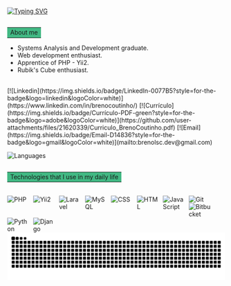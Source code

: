 ###
[![Typing SVG](https://readme-typing-svg.herokuapp.com/?color=41B883&size=35&center=true&vCenter=true&width=1000&lines=HI+👋,+WELCOME+TO+MY+PROFILE!+:%29)](https://git.io/typing-svg) 

##
<table>
  <tr>
    <td style="background-color: #41B883;">About me</td>
  </tr>
</table>

- Systems Analysis and Development graduate.
- Web development enthusiast.
- Apprentice of PHP - Yii2.  
- Rubik's Cube enthusiast.

</br>
[![Linkedin](https://img.shields.io/badge/LinkedIn-0077B5?style=for-the-badge&logo=linkedin&logoColor=white)](https://www.linkedin.com/in/brenocoutinho/)
[![Currículo](https://img.shields.io/badge/Currículo-PDF-green?style=for-the-badge&logo=adobe&logoColor=white)](https://github.com/user-attachments/files/21620339/Curriculo_BrenoCoutinho.pdf)
[![Email](https://img.shields.io/badge/Email-D14836?style=for-the-badge&logo=gmail&logoColor=white)](mailto:brenolsc.dev@gmail.com)
<br>

![Languages](https://github-readme-stats.vercel.app/api/top-langs/?username=brenolsc&layout=compact&show_icons=true&hide_border=false&theme=vue-dark&langs_count=5&cache_seconds=3600)

##
<table>
  <tr>
    <td style="background-color: #41B883;"> Technologies that I use in my daily life</td>
  </tr>
</table>

<div style="display: inline_block"><br/>
  <img align="left" title="PHP" alt="PHP" width="50px" style="padding-right:10px;" src="https://cdn.jsdelivr.net/gh/devicons/devicon/icons/php/php-original.svg" />
  <img align="left" title="Yii2" alt="Yii2" width="50px" style="padding-right:10px;" src="https://cdn.jsdelivr.net/gh/devicons/devicon@latest/icons/yii/yii-original.svg" />
  <img align="left" title="Laravel" alt="Laravel" width="50px" style="padding-right:10px;" src="https://cdn.jsdelivr.net/gh/devicons/devicon/icons/laravel/laravel-original.svg" />
  <img align="left" title="MySQL" alt="MySQL" width="50px" style="padding-right:10px;" src="https://cdn.jsdelivr.net/gh/devicons/devicon/icons/mysql/mysql-original.svg" />
  <img align="left" title="CSS" alt="CSS" width="50px" style="padding-right:10px;" src="https://cdn.jsdelivr.net/gh/devicons/devicon/icons/css3/css3-original.svg" />
  <img align="left" title="HTML" alt="HTML" width="50px" style="padding-right:10px;" src="https://cdn.jsdelivr.net/gh/devicons/devicon/icons/html5/html5-original.svg" />
  <img align="left" title="JavaScript" alt="JavaScript" width="50px" style="padding-right:10px;" src="https://cdn.jsdelivr.net/gh/devicons/devicon/icons/javascript/javascript-original.svg" />
  <img align="left" title="Git" alt="Git" width="50px" style="padding-right:10px;" src="https://cdn.jsdelivr.net/gh/devicons/devicon/icons/git/git-original.svg" />
  <img align="left" title="Bitbucket" alt="Bitbucket" width="50px" style="padding-right:10px;" src="https://cdn.jsdelivr.net/gh/devicons/devicon@latest/icons/bitbucket/bitbucket-original.svg" />
  <img align="left" title="Python" alt="Python" width="50px" style="padding-right:10px;" src="https://cdn.jsdelivr.net/gh/devicons/devicon/icons/python/python-original.svg" />
  <img align="left" title="Django" alt="Django" width="50px" style="padding-right:10px;" src="https://cdn.jsdelivr.net/gh/devicons/devicon/icons/django/django-plain.svg" />
  
  
  
  
  <picture>
  <source media="(prefers-color-scheme: dark)" srcset="https://raw.githubusercontent.com/brenolsc/brenolsc/output/github-contribution-grid-snake-dark.svg">
  <source media="(prefers-color-scheme: light)" srcset="https://raw.githubusercontent.com/brenolsc/brenolsc/output/github-contribution-grid-snake.svg">
  <img alt="github contribution grid snake animation" src="https://raw.githubusercontent.com/brenolsc/brenolsc/output/github-contribution-grid-snake.svg">
</picture>
 
  
</div><br/>
